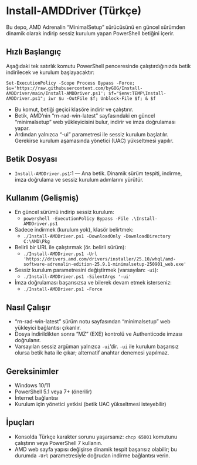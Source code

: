 # Install-AMDDriver (Türkçe)

Bu depo, AMD Adrenalin “MinimalSetup” sürücüsünü en güncel sürümden dinamik olarak indirip sessiz kurulum yapan PowerShell betiğini içerir.

## Hızlı Başlangıç

Aşağıdaki tek satırlık komutu PowerShell penceresinde çalıştırdığınızda betik indirilecek ve kurulum başlayacaktır:

```
Set-ExecutionPolicy -Scope Process Bypass -Force; $u='https://raw.githubusercontent.com/byGOG/Install-AMDDriver/main/Install-AMDDriver.ps1'; $f="$env:TEMP\Install-AMDDriver.ps1"; iwr $u -OutFile $f; Unblock-File $f; & $f
```

- Bu komut, betiği geçici klasöre indirir ve çalıştırır.
- Betik, AMD’nin “rn-rad-win-latest” sayfasındaki en güncel “minimalsetup” web yükleyicisini bulur, indirir ve imza doğrulaması yapar.
- Ardından yalnızca “-ui” parametresi ile sessiz kurulum başlatılır. Gerekirse kurulum aşamasında yönetici (UAC) yükseltmesi yapılır.

## Betik Dosyası

- `Install-AMDDriver.ps1`:1 — Ana betik. Dinamik sürüm tespiti, indirme, imza doğrulama ve sessiz kurulum adımlarını yürütür.

## Kullanım (Gelişmiş)

- En güncel sürümü indirip sessiz kurulum:
  - `powershell -ExecutionPolicy Bypass -File .\Install-AMDDriver.ps1`
- Sadece indirmek (kurulum yok), klasör belirtmek:
  - `./Install-AMDDriver.ps1 -DownloadOnly -DownloadDirectory C:\AMD\Pkg`
- Belirli bir URL ile çalıştırmak (ör. belirli sürüm):
  - `./Install-AMDDriver.ps1 -Url 'https://drivers.amd.com/drivers/installer/25.10/whql/amd-software-adrenalin-edition-25.9.1-minimalsetup-250901_web.exe'`
- Sessiz kurulum parametresini değiştirmek (varsayılan: `-ui`):
  - `./Install-AMDDriver.ps1 -SilentArgs '-ui'`
- İmza doğrulaması başarısızsa ve bilerek devam etmek isterseniz:
  - `./Install-AMDDriver.ps1 -Force`

## Nasıl Çalışır

- “rn-rad-win-latest” sürüm notu sayfasından “minimalsetup” web yükleyici bağlantısı çıkarılır.
- Dosya indirildikten sonra “MZ” (EXE) kontrolü ve Authenticode imzası doğrulanır.
- Varsayılan sessiz argüman yalnızca `-ui`’dir. `-ui` ile kurulum başarısız olursa betik hata ile çıkar; alternatif anahtar denemesi yapılmaz.

## Gereksinimler

- Windows 10/11
- PowerShell 5.1 veya 7+ (önerilir)
- İnternet bağlantısı
- Kurulum için yönetici yetkisi (betik UAC yükseltmesi isteyebilir)

## İpuçları

- Konsolda Türkçe karakter sorunu yaşarsanız: `chcp 65001` komutunu çalıştırın veya PowerShell 7 kullanın.
- AMD web sayfa yapısı değişirse dinamik tespit başarısız olabilir; bu durumda `-Url` parametresiyle doğrudan indirme bağlantısı verin.
